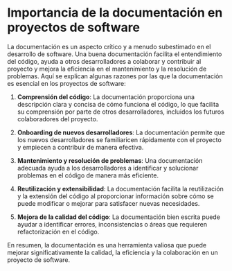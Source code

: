 # Importancia de la documentación en proyectos de software

La documentación es un aspecto crítico y a menudo subestimado en el desarrollo de software. Una buena documentación facilita el entendimiento del código, ayuda a otros desarrolladores a colaborar y contribuir al proyecto y mejora la eficiencia en el mantenimiento y la resolución de problemas. Aquí se explican algunas razones por las que la documentación es esencial en los proyectos de software:

1. **Comprensión del código**: La documentación proporciona una descripción clara y concisa de cómo funciona el código, lo que facilita su comprensión por parte de otros desarrolladores, incluidos los futuros colaboradores del proyecto.

2. **Onboarding de nuevos desarrolladores**: La documentación permite que los nuevos desarrolladores se familiaricen rápidamente con el proyecto y empiecen a contribuir de manera efectiva.

3. **Mantenimiento y resolución de problemas**: Una documentación adecuada ayuda a los desarrolladores a identificar y solucionar problemas en el código de manera más eficiente.

4. **Reutilización y extensibilidad**: La documentación facilita la reutilización y la extensión del código al proporcionar información sobre cómo se puede modificar o mejorar para satisfacer nuevas necesidades.

5. **Mejora de la calidad del código**: La documentación bien escrita puede ayudar a identificar errores, inconsistencias o áreas que requieren refactorización en el código.

En resumen, la documentación es una herramienta valiosa que puede mejorar significativamente la calidad, la eficiencia y la colaboración en un proyecto de software.